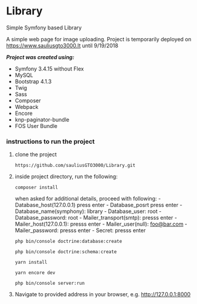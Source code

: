 # Library
Simple Symfony based Library


A simple web page for image uploading. Project is temporarily deployed on https://www.sauliusgto3000.lt until 9/19/2018

***Project was created using:***
  - Symfony 3.4.15 without Flex
  - MySQL
  - Bootstrap 4.1.3
  - Twig
  - Sass
  - Composer
  - Webpack
  - Encore
  - knp-paginator-bundle
  - FOS User Bundle

### instructions to run the project ###
  1. clone the project
  
     ```
     https://github.com/sauliusGTO3000/Library.git
     ```
     
  2. inside project directory, run the following:
  
      ```
      composer install
      ```
        when asked for additional details, proceed with following:
            - Database_host(127.0.0.1) press enter
            - Database_posrt press enter
            - Database_name(symphony): library
            - Database_user: root
            - Database_password: root
            - Mailer_transport(smtp): presss enter
            - Mailer_host(127.0.0.1): presss enter
            - Mailer_user(null): foo@bar.com
            - Mailer_password: presss enter
            - Secret: presss enter

      ```
      php bin/console doctrine:database:create
      ```
      ```
      php bin/console doctrine:schema:create
      ```
      ```
      yarn install
      ```
      ```
      yarn encore dev
      ```
      ```
      php bin/console server:run
      ```
  3. Navigate to provided address in your browser, e.g. http://127.0.0.1:8000
  
